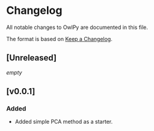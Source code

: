 # Changelog

All notable changes to OwlPy are documented in this file.

The format is based on [Keep a Changelog](https://keepachangelog.com/en/1.0.0/).

## [Unreleased]

*empty*

## [v0.0.1] 

### Added
- Added simple PCA method as a starter.
